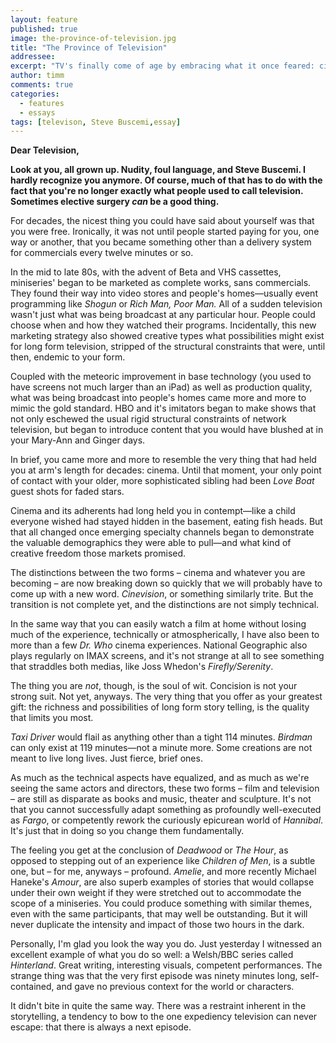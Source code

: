 ```yaml
---
layout: feature
published: true
image: the-province-of-television.jpg
title: "The Province of Television"
addressee: 
excerpt: "TV's finally come of age by embracing what it once feared: cinema."
author: timm
comments: true
categories:
  - features
  - essays
tags: [televison, Steve Buscemi,essay]
---
```

**Dear Television,**

**Look at you, all grown up. Nudity, foul language, and Steve Buscemi. I hardly recognize you anymore. Of course, much of that has to do with the fact that you're no longer exactly what people used to call television. Sometimes elective surgery _can_ be a good thing.**

For decades, the nicest thing you could have said about yourself was that you were free. Ironically, it was not until people started paying for you, one way or another, that you became something other than a delivery system for commercials every twelve minutes or so.

In the mid to late 80s, with the advent of Beta and VHS cassettes, miniseries' began to be marketed as complete works, sans commercials. They found their way into video stores and people's homes—usually event programming like _Shogun_ or _Rich Man, Poor Man._ All of a sudden television wasn't just what was being broadcast at any particular hour. People could choose when and how they watched their programs. Incidentally, this new marketing strategy also showed creative types what possibilities might exist for long form television, stripped of the structural constraints that were, until then, endemic to your form.

Coupled with the meteoric improvement in base technology (you used to have screens not much larger than an iPad) as well as production quality, what was being broadcast into people's homes came more and more to mimic the gold standard. HBO and it's imitators began to make shows that not only eschewed the usual rigid structural constraints of network television, but began to introduce content that you would have blushed at in your Mary-Ann and Ginger days.

In brief, you came more and more to resemble the very thing that had held you at arm's length for decades: cinema. Until that moment, your only point of contact with your older, more sophisticated sibling had been _Love Boat_ guest shots for faded stars.

Cinema and its adherents had long held you in contempt—like a child everyone wished had stayed hidden in the basement, eating fish heads. But that all changed once emerging specialty channels began to demonstrate the valuable demographics they were able to pull—and what kind of creative freedom those markets promised.

The distinctions between the two forms – cinema and whatever you are becoming – are now breaking down so quickly that we will probably have to come up with a new word. _Cinevision_, or something similarly trite. But the transition is not complete yet, and the distinctions are not simply technical.

In the same way that you can easily watch a film at home without losing much of the experience, technically or atmospherically, I have also been to more than a few _Dr. Who_ cinema experiences. National Geographic also plays regularly on IMAX screens, and it's not strange at all to see something that straddles both medias, like Joss Whedon's _Firefly/Serenity_.

The thing you are _not_, though, is the soul of wit. Concision is not your strong suit. Not yet, anyways. The very thing that you offer as your greatest gift: the richness and possibilities of long form story telling, is the quality that limits you most.

_Taxi Driver_ would flail as anything other than a tight 114 minutes. _Birdman_ can only exist at 119 minutes—not a minute more. Some creations are not meant to live long lives. Just fierce, brief ones.

As much as the technical aspects have equalized, and as much as we're seeing the same actors and directors, these two forms – film and television – are still as disparate as books and music, theater and sculpture. It's not that you cannot successfully adapt something as profoundly well-executed as _Fargo_, or competently rework the curiously epicurean world of _Hannibal_. It's just that in doing so you change them fundamentally.

The feeling you get at the conclusion of _Deadwood_ or _The Hour_, as opposed to stepping out of an experience like _Children of Men_, is a subtle one, but – for me, anyways – profound. _Amelie_, and more recently Michael Haneke's _Amour_, are also superb examples of stories that would collapse under their own weight if they were stretched out to accommodate the scope of a miniseries. You could produce something with similar themes, even with the same participants, that may well be outstanding. But it will never duplicate the intensity and impact of those two hours in the dark.

Personally, I'm glad you look the way you do. Just yesterday I witnessed an excellent example of what you do so well: a Welsh/BBC series called _Hinterland_. Great writing, interesting visuals, competent performances. The strange thing was that the very first episode was ninety minutes long, self-contained, and gave no previous context for the world or characters.

It didn't bite in quite the same way. There was a restraint inherent in the storytelling, a tendency to bow to the one expediency television can never escape: that there is always a next episode.